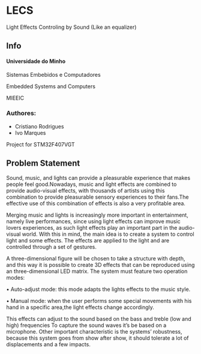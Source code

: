 # LECS
Light Effects Controling by Sound (Like an equalizer)

## Info
#### Universidade do Minho
Sistemas Embebidos e Computadores

Embedded Systems and Computers 

MIEEIC

### Authores:
- Cristiano Rodrigues
- Ivo Marques

Project for STM32F407VGT

## Problem Statement

Sound, music, and lights can provide a pleasurable experience that makes people feel good.Nowadays, music and light effects are combined to provide audio-visual effects, with thousands of artists using this combination to provide pleasurable sensory experiences to their fans.The effective use of this combination of effects is also a very profitable area.

Merging music and lights is increasingly more important in entertainment, namely live performances, since using light effects can improve music lovers experiences, as such light effects play an important part in the audio-visual world. With this in mind, the main idea is to create a system to control light and some effects. The effects are applied to the light and are controlled through a set of gestures.

A three-dimensional figure will be chosen to take a structure with depth, and this way it is
possible to create 3D effects that can be reproduced using an three-dimensional LED matrix.
The system must feature two operation modes:

  • Auto-adjust mode: this mode adapts the lights effects to the music style.
  
  • Manual mode: when the user performs some special movements with his hand in a specific area,the light effects change accordingly.
  
This effects can adjust to the sound based on the bass and treble (low and high) frequencies To capture the sound waves it’s be based on a microphone. Other important characteristic is the systems’ robustness, because this system goes from show
after show, it should tolerate a lot of displacements and a few impacts.

